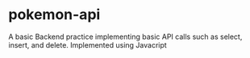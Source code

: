 # pokemon-api
A basic Backend practice implementing basic API calls such as select, insert, and delete. Implemented using Javacript
